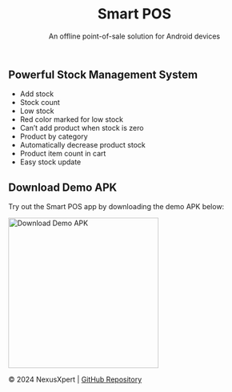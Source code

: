 <!DOCTYPE html>
<html lang="en">
<head>
    <meta charset="UTF-8">
    <meta name="viewport" content="width=device-width, initial-scale=1.0">
    <title>Smart POS - Offline Point-of-Sale Application</title>
</head>
<body>
    <header>
        <h1>Smart POS</h1>
        <p>An offline point-of-sale solution for Android devices</p>
    </header>
    <main>
        <section>
            <h2>Powerful Stock Management System</h2>
            <ul>
                <li>Add stock</li>
                <li>Stock count</li>
                <li>Low stock</li>
                <li>Red color marked for low stock</li>
                <li>Can’t add product when stock is zero</li>
                <li>Product by category</li>
                <li>Automatically decrease product stock</li>
                <li>Product item count in cart</li>
                <li>Easy stock update</li>
            </ul>
        </section>
        <section>
            <h2>Download Demo APK</h2>
            <p>Try out the Smart POS app by downloading the demo APK below:</p>
            <a href="https://onlinesoftsell.com/envato/codecanyon/apk/SmartPOS_7.6.apk" target="_blank">
                <img src="/mnt/data/687474703a2f2f6f6e6c696e65736f667473656c6c2e636f6d2f656e7661746f2f636f646563616e796f6e2f736c6964655f31312e6a7067.jpg" alt="Download Demo APK" width="300">
            </a>
        </section>
    </main>
    <footer>
        <p>&copy; 2024 NexusXpert | <a href="https://github.com/NexusXpert" target="_blank">GitHub Repository</a></p>
    </footer>
</body>
</html>


